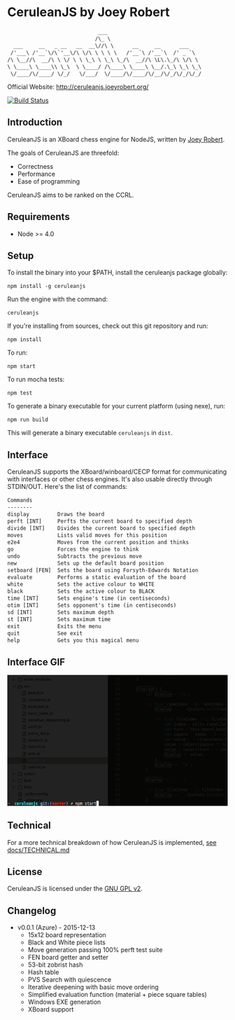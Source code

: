 # CeruleanJS by Joey Robert
                                 ___
                                /\_ \
      ___     __   _ __   __  __\//\ \      __     __      ___
     /'___\ /'__`\/\`'__\/\ \/\ \ \ \ \   /'__`\ /'__`\  /' _ `\
    /\ \__//\  __/\ \ \/ \ \ \_\ \ \_\ \_/\  __//\ \L\.\_/\ \/\ \
    \ \____\ \____\\ \_\  \ \____/ /\____\ \____\ \__/.\_\ \_\ \_\
     \/____/\/____/ \/_/   \/___/  \/____/\/____/\/__/\/_/\/_/\/_/


Official Website: http://ceruleanjs.joeyrobert.org/

[![Build Status](https://travis-ci.org/joeyrobert/ceruleanjs.svg?branch=master)](https://travis-ci.org/joeyrobert/ceruleanjs)

## Introduction

CeruleanJS is an XBoard chess engine for NodeJS, written by [Joey Robert](https://joeyrobert.org/).

The goals of CeruleanJS are threefold:

* Correctness
* Performance
* Ease of programming

CeruleanJS aims to be ranked on the CCRL.

## Requirements

* Node >= 4.0

## Setup

To install the binary into your $PATH, install the ceruleanjs package
globally:

    npm install -g ceruleanjs

Run the engine with the command:

    ceruleanjs

If you're installing from sources, check out this git repository and run:

    npm install

To run:

    npm start

To run mocha tests:

    npm test

To generate a binary executable for your current platform (using nexe), run:

    npm run build

This will generate a binary executable `ceruleanjs` in `dist`.

## Interface

CeruleanJS supports the XBoard/winboard/CECP format for communicating with
interfaces or other chess engines. It's also usable directly through
STDIN/OUT. Here's the list of commands:

    Commands
    --------
    display         Draws the board
    perft [INT]     Perfts the current board to specified depth
    divide [INT]    Divides the current board to specified depth
    moves           Lists valid moves for this position
    e2e4            Moves from the current position and thinks
    go              Forces the engine to think
    undo            Subtracts the previous move
    new             Sets up the default board position
    setboard [FEN]  Sets the board using Forsyth-Edwards Notation
    evaluate        Performs a static evaluation of the board
    white           Sets the active colour to WHITE
    black           Sets the active colour to BLACK
    time [INT]      Sets engine's time (in centiseconds)
    otim [INT]      Sets opponent's time (in centiseconds)
    sd [INT]        Sets maximum depth
    st [INT]        Sets maximum time
    exit            Exits the menu
    quit            See exit
    help            Gets you this magical menu

## Interface GIF

![CeruleanJS Usage GIF](docs/interface.gif)

## Technical

For a more technical breakdown of how CeruleanJS is implemented, [see
docs/TECHNICAL.md](docs/TECHNICAL.md)

## License

CeruleanJS is licensed under the [GNU GPL v2](LICENSE).

## Changelog

* v0.0.1 (Azure) - 2015-12-13
    * 15x12 board representation
    * Black and White piece lists
    * Move generation passing 100% perft test suite
    * FEN board getter and setter
    * 53-bit zobrist hash
    * Hash table
    * PVS Search with quiescence
    * Iterative deepening with basic move ordering
    * Simplified evaluation function (material + piece square tables)
    * Windows EXE generation
    * XBoard support